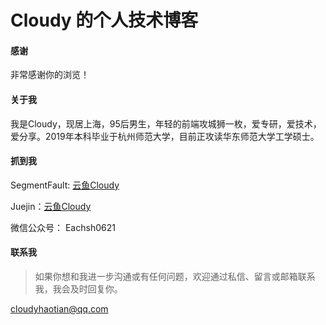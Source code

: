 # Cloudy 的个人技术博客
#### 感谢

非常感谢你的浏览！

#### 关于我

我是Cloudy，现居上海，95后男生，年轻的前端攻城狮一枚，爱专研，爱技术，爱分享。2019年本科毕业于杭州师范大学，目前正攻读华东师范大学工学硕士。

#### 抓到我
SegmentFault: [云鱼Cloudy](https://segmentfault.com/u/cloudyttt)

Juejin：[云鱼Cloudy](https://juejin.im/user/5acdb1af5188257cc20da3f4)

微信公众号： Eachsh0621

#### 联系我
> 如果你想和我进一步沟通或有任何问题，欢迎通过私信、留言或邮箱联系我，我会及时回复你。

cloudyhaotian@qq.com
